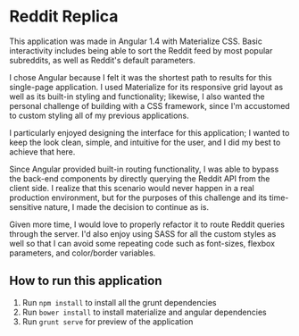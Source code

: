 # Reddit Replica

This application was made in Angular 1.4 with Materialize CSS. Basic interactivity includes being able to sort the Reddit feed by most popular subreddits, as well as Reddit's default parameters. 

I chose Angular because I felt it was the shortest path to results for this single-page application. I used Materialize for its responsive grid layout as well as its built-in styling and functionality; likewise, I also wanted the personal challenge of building with a CSS framework, since I'm accustomed to custom styling all of my previous applications. 

I particularly enjoyed designing the interface for this application; I wanted to keep the look clean, simple, and intuitive for the user, and I did my best to achieve that here. 

Since Angular provided built-in routing functionality, I was able to bypass the back-end components by directly querying the Reddit API from the client side. I realize that this scenario would never happen in a real production environment, but for the purposes of this challenge and its time-sensitive nature, I made the decision to continue as is. 

Given more time, I would love to properly refactor it to route Reddit queries through the server. I'd also enjoy using SASS for all the custom styles as well so that I can avoid some repeating code such as font-sizes, flexbox parameters, and color/border variables. 

## How to run this application

1. Run `npm install` to install all the grunt dependencies
2. Run `bower install` to install materialize and angular dependencies
3. Run `grunt serve` for preview of the application